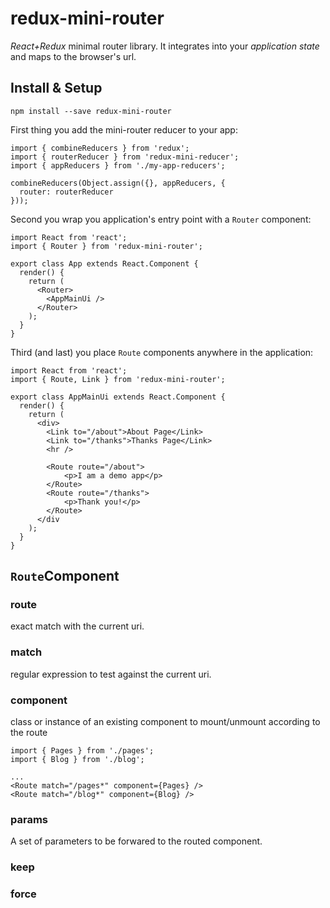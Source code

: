 # redux-mini-router

_React+Redux_ minimal router library. It integrates into your _application state_ and maps to the browser's url.

## Install & Setup

	npm install --save redux-mini-router
	
First thing you add the mini-router reducer to your app:
	
	import { combineReducers } from 'redux';
	import { routerReducer } from 'redux-mini-reducer';
	import { appReducers } from './my-app-reducers';
	
	combineReducers(Object.assign({}, appReducers, {
	  router: routerReducer
	}));
	
Second you wrap you application's entry point with a `Router` component:

	import React from 'react';
	import { Router } from 'redux-mini-router';
	
	export class App extends React.Component {
	  render() {
	    return (
	      <Router>
			<AppMainUi />
	      </Router>	
	    );
	  }
	}
	
Third (and last) you place `Route` components anywhere in the application:

	import React from 'react';
	import { Route, Link } from 'redux-mini-router';
	
	export class AppMainUi extends React.Component {
	  render() {
	    return (
	      <div>
	      	<Link to="/about">About Page</Link>
	      	<Link to="/thanks">Thanks Page</Link>
	      	<hr />
	      	
			<Route route="/about">
				<p>I am a demo app</p>
			</Route>
			<Route route="/thanks">
				<p>Thank you!</p>
			</Route>
	      </div	
	    );
	  }
	}

## `Route`Component

### route

exact match with the current uri.

### match

regular expression to test against the current uri.

### component

class or instance of an existing component to mount/unmount according to the route

	import { Pages } from './pages';
	import { Blog } from './blog';
	
	...
	<Route match="/pages*" component={Pages} />
	<Route match="/blog*" component={Blog} />

### params

A set of parameters to be forwared to the routed component.

### keep

### force